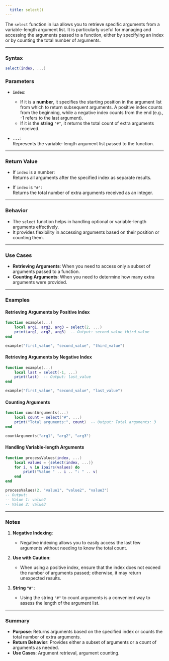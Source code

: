 ```yaml
---
  title: select()
---
```


The `select` function in lua allows you to retrieve specific arguments from a variable-length argument list. It is particularly useful for managing and accessing the arguments passed to a function, either by specifying an index or by counting the total number of arguments.

---

### Syntax  
```lua
select(index, ...)
```

### Parameters  

- **`index`**:  
  - If it is a **number**, it specifies the starting position in the argument list from which to return subsequent arguments. A positive index counts from the beginning, while a negative index counts from the end (e.g., -1 refers to the last argument).  
  - If it is the **string** `"#"`, it returns the total count of extra arguments received.  

- **`...`**:  
  Represents the variable-length argument list passed to the function.

---

### Return Value  

- If `index` is a number:  
  Returns all arguments after the specified index as separate results.  

- If `index` is `"#"`:  
  Returns the total number of extra arguments received as an integer.

---

### Behavior  

- The `select` function helps in handling optional or variable-length arguments effectively.  
- It provides flexibility in accessing arguments based on their position or counting them.

---

### Use Cases  

- **Retrieving Arguments**: When you need to access only a subset of arguments passed to a function.  
- **Counting Arguments**: When you need to determine how many extra arguments were provided.

---

### Examples  

#### Retrieving Arguments by Positive Index  
```lua
function example(...)
    local arg1, arg2, arg3 = select(2, ...)
    print(arg1, arg2, arg3)  -- Output: second_value third_value
end

example("first_value", "second_value", "third_value")  
```

#### Retrieving Arguments by Negative Index  
```lua
function example(...)
    local last = select(-1, ...)
    print(last)  -- Output: last_value
end

example("first_value", "second_value", "last_value")  
```

#### Counting Arguments  
```lua
function countArguments(...)
    local count = select("#", ...)
    print("Total arguments:", count)  -- Output: Total arguments: 3
end

countArguments("arg1", "arg2", "arg3")  
```

#### Handling Variable-length Arguments  
```lua
function processValues(index, ...)
    local values = {select(index, ...)}
    for i, v in ipairs(values) do
        print("Value " .. i .. ": " .. v)
    end
end

processValues(2, "value1", "value2", "value3")  
-- Output:
-- Value 1: value2
-- Value 2: value3
```

---

### Notes  

1. **Negative Indexing**:  
   - Negative indexing allows you to easily access the last few arguments without needing to know the total count.

2. **Use with Caution**:  
   - When using a positive index, ensure that the index does not exceed the number of arguments passed; otherwise, it may return unexpected results.

3. **String `"#"`**:  
   - Using the string `"#"` to count arguments is a convenient way to assess the length of the argument list.

---

### Summary  

- **Purpose**: Returns arguments based on the specified index or counts the total number of extra arguments.  
- **Return Behavior**: Provides either a subset of arguments or a count of arguments as needed.  
- **Use Cases**: Argument retrieval, argument counting.
